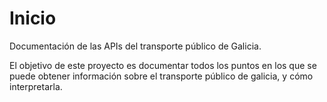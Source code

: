 # Inicio

Documentación de las APIs del transporte público de Galicia.

El objetivo de este proyecto es documentar todos los puntos en los que se puede obtener información sobre el transporte público de galicia, y cómo interpretarla.

